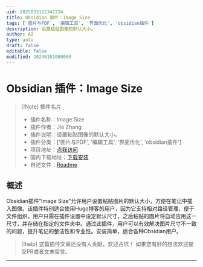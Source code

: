 ```yaml
---
uid: 2025033122342234
title: Obsidian 插件：Image Size
tags: ['图片与PDF', '编辑工具', '界面优化', 'obsidian插件']
description: 设置粘贴图像的默认大小。
author: AI
type: auto
draft: false
editable: false
modified: 20240101000000
---
```


# Obsidian 插件：Image Size

> [!Note] 插件名片
> - 插件名称：Image Size
> - 插件作者：Jie Zhang
> - 插件说明：设置粘贴图像的默认大小。
> - 插件分类：['图片与PDF', '编辑工具', '界面优化', 'obsidian插件']
> - 项目地址：[点我访问](https://github.com/cynicalight/obsidian-image-size)
> - 国内下载地址：[下载安装](https://pkmer.cn/products/plugin/pluginMarket/?image-size)
> - 自述文件：[Readme](https://ghproxy.net/https://raw.githubusercontent.com/cynicalight/obsidian-image-size/master/README.md)



## 概述

Obsidian插件“Image Size”允许用户设置粘贴图片的默认大小，方便在笔记中插入图像。该插件特别适合使用Hugo博客的用户，因为它支持相对路径管理，便于文件组织。用户只需在插件设置中设定默认尺寸，之后粘贴的图片将自动应用这一尺寸，并存储在指定的文件夹中。通过此插件，用户可以有效解决图片尺寸不一致的问题，提升笔记的整洁性和专业性。安装简单，适合各种Obsidian用户。


> [!help] 
> 这篇插件文章还没有人贡献，欢迎占坑！
> 如果您有好的想法欢迎提交PR或者文末留言。
> 

---



